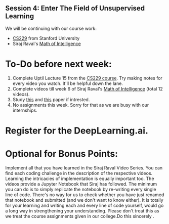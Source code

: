 ## Session 4: Enter The Field of Unsupervised Learning

We will be continuing with our course work:
- [CS229][1] from Stanford University
- Siraj Raval's [Math of Intelligence][2]

# To-Do before next week:

1. Complete Uptil Lecture 15 from the [CS229 course][1]. Try making notes for every video you watch. It'll be helpful down the lane.
2. Complete videos till week 6 of Siraj Raval's [Math of Intelligence][2] (total 12 videos).
3. Study [this][3] and [this][4] paper if intrested.
4. No assignments this week. Sorry for that as we are busy with our internships.

# Register for the DeepLearning.ai.

# Optional for Bonus Points:

Implement all that you have learned in the Siraj Raval Video Series. You can find each coding challenge in the description of the respective videos. Learning the intricacies of implementation is equally important too. The videos provide a Jupyter Notebook that Siraj has followed. The minimum you can do is to simply replicate the notebook by re-writing every single line of code. There's no way for us to check whether you have just renamed that notebook and submitted (and we don't want to know either). It is totally for your learning and writing each and every line of code yourself, would go a long way in strengthening your understanding. Please don't treat this as we treat the course assignments given in our college.Do this sincerely .

[1]: https://www.youtube.com/playlist?list=PLFC36A799B7FFD0CF
[2]: https://www.youtube.com/playlist?list=PL2-dafEMk2A7mu0bSksCGMJEmeddU_H4D
[3]: http://www.jmlr.org/papers/volume2/tong01a/tong01a.pdf
[4]: http://www.jatit.org/volumes/research-papers/Vol12No1/1Vol12No1.pdf
